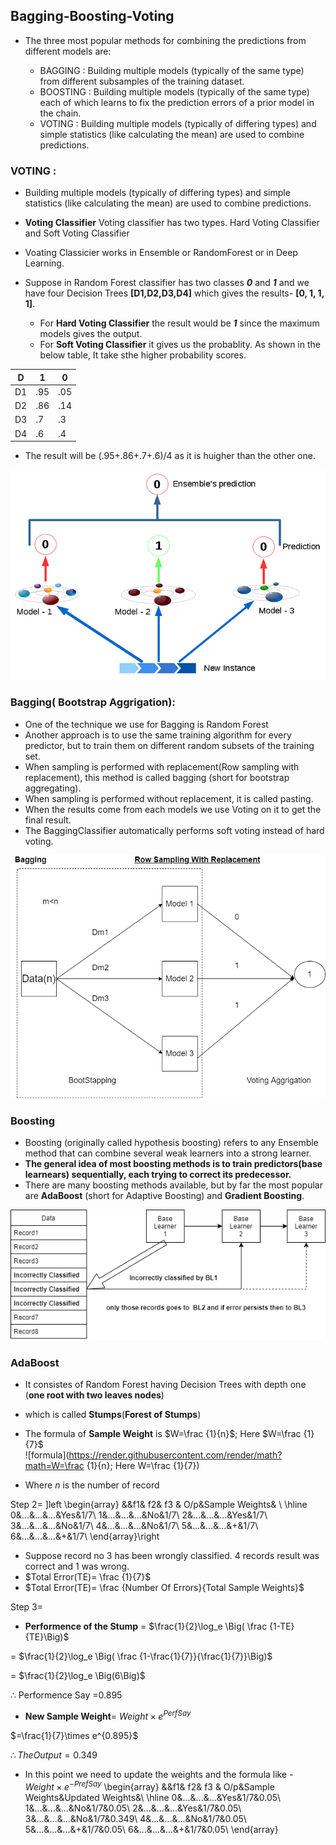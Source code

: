 ## Bagging-Boosting-Voting

* The three most popular methods for combining the predictions from different models are:

    * BAGGING : Building multiple models (typically of the same type) from different subsamples of the training dataset.
    * BOOSTING : Building multiple models (typically of the same type) each of which learns to fix the prediction errors of a prior model in the chain.
    * VOTING : Building multiple models (typically of differing types) and simple statistics (like calculating the mean) are used to combine predictions.
    
    
### VOTING :
* Building multiple models (typically of differing types) and simple statistics (like calculating the mean) are used to combine predictions.

* **Voting Classifier** Voting classifier has two types. Hard Voting Classifier and Soft Voting Classifier
* Voating Classicier works in Ensemble or RandomForest or in Deep Learning.
* Suppose in Random Forest classifier has two classes ***0*** and ***1*** and we have four Decision Trees **[D1,D2,D3,D4]** which gives the results- **[0, 1, 1, 1]**.
    * For **Hard Voting Classifier** the result would be ***1*** since the maximum models gives the output.
    * For **Soft Voting Classifier** it gives us the probablity. As shown in the below table, It take sthe higher probability scores.
    
| D | **1** | **0** |
|----|-------|-------|
| D1 | .95 | .05 |
| D2 | .86 | .14 |
| D3 | .7 | .3 |
| D4 | .6 | .4 |


* The result will be (.95+.86+.7+.6)/4 as it is huigher than the other one.

![Hard Voting](voting.png)



### Bagging( Bootstrap Aggrigation):

* One of the technique we use for Bagging is Random Forest
* Another approach is to use the same training algorithm for every predictor, but to train them on different random subsets of the training set. 
* When sampling is performed with replacement(Row sampling with replacement), this method is called bagging (short for bootstrap aggregating). 
* When sampling is performed without replacement, it is called pasting.
* When the results come from each models we use Voting on it to get the final result.
* The BaggingClassifier automatically performs soft voting instead of hard voting.



![bootstapping.png](bootstapping.png)



### Boosting


* Boosting (originally called hypothesis boosting) refers to any Ensemble method that can combine several weak learners into a strong learner. 
* **The general idea of most boosting methods is to train predictors(base learnears) sequentially, each trying to correct its predecessor.**
* There are many boosting methods available, but by far the most popular are **AdaBoost** (short for Adaptive Boosting) and **Gradient Boosting**.

![boosting.png](boosting.png)


### AdaBoost

* It consistes of Random Forest having Decision Trees with depth one (**one root with two leaves nodes**) 
* which is called **Stumps**(**Forest of Stumps**)

* The formula of **Sample Weight** is $W=\frac {1}{n}$; Here $W=\frac {1}{7}$    
![formula](https://render.githubusercontent.com/render/math?math=W=\frac {1}{n}; Here W=\frac {1}{7})

          
* Where  $n$ is the number of record

Step 2=
\]left \begin{array}
  &&f1& f2& f3 & O/p&Sample Weights& \\
  \hline
  0&...&...&...&Yes&1/7\\
  1&...&...&...&No&1/7\\
  2&...&...&...&Yes&1/7\\
  3&...&...&...&No&1/7\\
  4&...&...&...&No&1/7\\
  5&...&...&...&+&1/7\\
  6&...&...&...&+&1/7\\ 
 \end{array}\right


* Suppose record no 3 has been wrongly classified. 4 records result was correct and 1 was wrong.
* $Total Error(TE)= \frac {1}{7}$ 
* $Total Error(TE)= \frac {Number Of Errors}{Total Sample Weights}$ 

Step 3=
* **Performence of the Stump** = $\frac{1}{2}\log_e \Big( \frac {1-TE}{TE}\Big)$

$=$ $\frac{1}{2}\log_e \Big( \frac {1-\frac{1}{7}}{\frac{1}{7}}\Big)$

$=$ $\frac{1}{2}\log_e \Big(6\Big)$

$\therefore$ Performence Say =$0.895$ 



* **New Sample Weight**=
$Weight\times  e^{Perf Say}$

$=\frac{1}{7}\times e^{0.895}$

$\therefore The Output=0.349$


* In this point we need to update the weights and the formula like - $Weight\times  e^{-Pref Say}$
\begin{array}
  &&f1& f2& f3 & O/p&Sample Weights&Updated Weights&\\
  \hline
  0&...&...&...&Yes&1/7&0.05\\
  1&...&...&...&No&1/7&0.05\\
  2&...&...&...&Yes&1/7&0.05\\
  3&...&...&...&No&1/7&0.349\\
  4&...&...&...&No&1/7&0.05\\
  5&...&...&...&+&1/7&0.05\\
  6&...&...&...&+&1/7&0.05\\ 
 \end{array}

